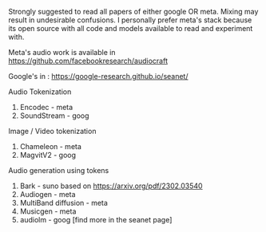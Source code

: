Strongly suggested to read all papers of either google OR meta. 
Mixing may result in undesirable confusions. 
I personally prefer meta's stack because its open source with all code and models available to read and experiment with. 

Meta's audio work is available in https://github.com/facebookresearch/audiocraft

Google's in : https://google-research.github.io/seanet/

Audio Tokenization 
1. Encodec - meta
2. SoundStream - goog

Image / Video tokenization
1. Chameleon - meta
2. MagvitV2 - goog

Audio generation using tokens 
1. Bark - suno based on https://arxiv.org/pdf/2302.03540
2. Audiogen - meta
3. MultiBand diffusion - meta
4. Musicgen - meta
4. audiolm - goog [find more in the seanet page]